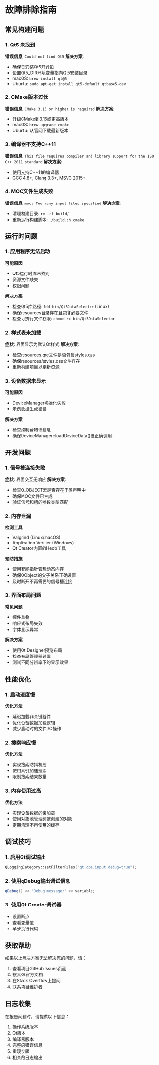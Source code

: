 # 故障排除指南

## 常见构建问题

### 1. Qt5 未找到
**错误信息**: `Could not find Qt5`
**解决方案**:
- 确保已安装Qt5开发包
- 设置Qt5_DIR环境变量指向Qt5安装目录
- macOS: `brew install qt@5`
- Ubuntu: `sudo apt-get install qt5-default qtbase5-dev`

### 2. CMake版本过低
**错误信息**: `CMake 3.16 or higher is required`
**解决方案**:
- 升级CMake到3.16或更高版本
- macOS: `brew upgrade cmake`
- Ubuntu: 从官网下载最新版本

### 3. 编译器不支持C++11
**错误信息**: `This file requires compiler and library support for the ISO C++ 2011 standard`
**解决方案**:
- 使用支持C++11的编译器
- GCC 4.8+, Clang 3.3+, MSVC 2015+

### 4. MOC文件生成失败
**错误信息**: `moc: Too many input files specified`
**解决方案**:
- 清理构建目录: `rm -rf build/`
- 重新运行构建脚本: `./build.sh cmake`

## 运行时问题

### 1. 应用程序无法启动
**可能原因**:
- Qt5运行时库未找到
- 资源文件缺失
- 权限问题

**解决方案**:
- 检查Qt5库路径: `ldd bin/Qt5DataSelector` (Linux)
- 确保resources目录存在且包含必要文件
- 检查可执行文件权限: `chmod +x bin/Qt5DataSelector`

### 2. 样式表未加载
**症状**: 界面显示为默认Qt样式
**解决方案**:
- 检查resources.qrc文件是否包含styles.qss
- 确保resources/styles.qss文件存在
- 重新构建项目以更新资源

### 3. 设备数据未显示
**可能原因**:
- DeviceManager初始化失败
- 示例数据生成错误

**解决方案**:
- 检查控制台错误信息
- 确保DeviceManager::loadDeviceData()被正确调用

## 开发问题

### 1. 信号槽连接失败
**症状**: 界面交互无响应
**解决方案**:
- 检查Q_OBJECT宏是否存在于类声明中
- 确保MOC文件已生成
- 验证信号和槽的参数类型匹配

### 2. 内存泄漏
**检测工具**:
- Valgrind (Linux/macOS)
- Application Verifier (Windows)
- Qt Creator内置的Heob工具

**预防措施**:
- 使用智能指针管理动态内存
- 确保QObject的父子关系正确设置
- 及时断开不再需要的信号槽连接

### 3. 界面布局问题
**常见问题**:
- 控件重叠
- 响应式布局失效
- 字体显示异常

**解决方案**:
- 使用Qt Designer预览布局
- 检查布局管理器设置
- 测试不同分辨率下的显示效果

## 性能优化

### 1. 启动速度慢
**优化方法**:
- 延迟加载非关键组件
- 优化设备数据加载逻辑
- 减少启动时的文件I/O操作

### 2. 搜索响应慢
**优化方法**:
- 实现搜索防抖机制
- 使用索引加速搜索
- 限制搜索结果数量

### 3. 内存使用过高
**优化方法**:
- 实现设备数据的懒加载
- 使用对象池管理频繁创建的对象
- 定期清理不再使用的缓存

## 调试技巧

### 1. 启用Qt调试输出
```cpp
QLoggingCategory::setFilterRules("qt.qpa.input.debug=true");
```

### 2. 使用qDebug输出调试信息
```cpp
qDebug() << "Debug message:" << variable;
```

### 3. 使用Qt Creator调试器
- 设置断点
- 查看变量值
- 单步执行代码

## 获取帮助

如果以上解决方案无法解决您的问题，请：

1. 查看项目GitHub Issues页面
2. 搜索Qt官方文档
3. 在Stack Overflow上提问
4. 联系项目维护者

## 日志收集

在报告问题时，请提供以下信息：

1. 操作系统版本
2. Qt版本
3. 编译器版本
4. 完整的错误信息
5. 重现步骤
6. 相关的日志输出